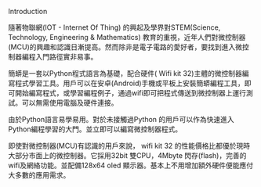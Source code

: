 Introduction

隨著物聯網(IOT - Internet Of Thing) 的興起及學界對STEM(Science, Technology, Engineering & Mathematics) 教育的重視，近年人們對微控制器(MCU)的興趣和認識日漸提高。然而除非是電子電路的愛好者，要找到進入微控制器編程入門路徑實非易事。

簡蟒是一套以Python程式語言為基礎，配合硬件( Wifi kit 32)主體的微控制器編寫程式學習工具。用戶可以在安卓(Android)手機或平板上安裝簡蟒編程工具，即可開始編寫程式，或學習編程例子，通過wifi即可把程式傳送到微控制器上運行測試。可以無需使用電腦及硬件連接。

由於Python語言易學易用。對於未接觸過Python 的用戶可以作為快速進入Python編程學習的大門。並立即可以編寫微控制器程式。

即使對微控制器(MCU)有認識的用戶來說， wifi kit 32 的性能價格比都優於現時大部分市面上的微控制器。它採用32bit 雙CPU，4Mbyte 閃存(flash)，完善的wifi及網絡功能。並配備128x64 oled 顯示器。基本上不用增加額外硬件便能應付大多數的應用需求。
